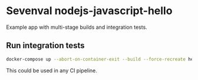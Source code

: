 # Sevenval nodejs-javascript-hello

Example app with multi-stage builds and integration tests.

## Run integration tests

```bash
docker-compose up --abort-on-container-exit --build --force-recreate hello-test
```
This could be used in any CI pipeline.
